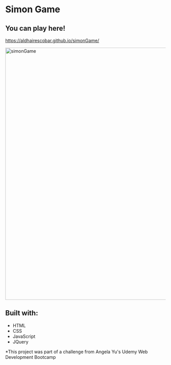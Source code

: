 # Simon Game

## You can play here!
https://aldhairescobar.github.io/simonGame/

<img width="789" alt="simonGame" src="https://user-images.githubusercontent.com/63808163/85342212-ab092080-b4af-11ea-8685-72a3da84e048.png">

## Built with:
- HTML
- CSS
- JavaScript
- JQuery

*This project was part of a challenge from Angela Yu's Udemy Web Development Bootcamp
